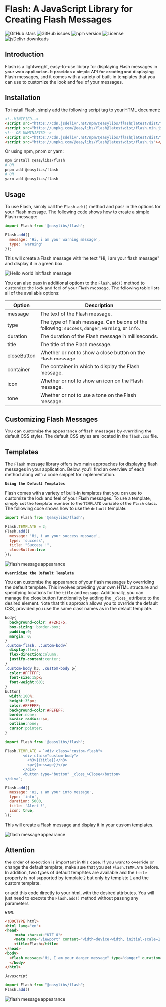 # Flash: A JavaScript Library for Creating Flash Messages

![GitHub stars](https://img.shields.io/github/stars/Nelsallg/easylibs?style=social)
![GitHub issues](https://img.shields.io/github/issues/Nelsallg/easylibs)
![npm version](https://img.shields.io/npm/v/@easylibs/flash.svg?style=flat)
![License](https://img.shields.io/badge/license-MIT-blue.svg)
![jsDelivr downloads](https://img.shields.io/jsdelivr/npm/hm/@easylibs/flash)

## Introduction

Flash is a lightweight, easy-to-use library for displaying Flash messages in your web application. It provides a simple API for creating and displaying Flash messages, and it comes with a variety of built-in templates that you can use to customize the look and feel of your messages.

## Installation

To install Flash, simply add the following script tag to your HTML document:

```html
<!--MINIFIED-->
<script src="https://cdn.jsdelivr.net/npm/@easylibs/flash@latest/dist/flash.min.js"></script>
<script src="https://unpkg.com/@easylibs/flash@latest/dist/flash.min.js"></script>
<!-- OR UNMINIFIED-->
<script src="https://cdn.jsdelivr.net/npm/@easylibs/flash@latest/dist/flash.js"></script>
<script src="https://unpkg.com/@easylibs/flash@latest/dist/flash.js"></script>
```

Or using npm, pnpm or yarn:

```bash
npm install @easylibs/flash
# OR
pnpm add @easylibs/flash
# OR
yarn add @easylibs/flash
```

## Usage

To use Flash, simply call the `Flash.add()` method and pass in the options for your Flash message. The following code shows how to create a simple Flash message:

```javascript
import Flash from '@easylibs/flash';

Flash.add({
  message: 'Hi, i am your warning message',
  type: 'warning'
});
```

This will create a Flash message with the text "Hi, i am your flash message" and display it in a green box.

![Hello world init flash message](./dist/assets/image1.jpg)

You can also pass in additional options to the `Flash.add()` method to customize the look and feel of your Flash message. The following table lists all of the available options:

| Option | Description |
|---|---|
| message | The text of the Flash message. |
| type | The type of Flash message. Can be one of the following: `success`, `danger`, `warning`, or `info`. |
| duration | The duration of the Flash message in milliseconds. |
| title | The title of the Flash message. |
| closeButton | Whether or not to show a close button on the Flash message. |
| container | The container in which to display the Flash message. |
| icon | Whether or not to show an icon on the Flash message. |
| tone | Whether or not to use a tone on the Flash message. |

## Customizing Flash Messages

You can customize the appearance of flash messages by overriding the default CSS styles. The default CSS styles are located in the `flash.css` file.

## Templates

The `Flash` message library offers two main approaches for displaying flash messages in your application. Below, you'll find an overview of each method along with a code snippet for implementation.

**`Using the Default Templates`**

Flash comes with a variety of built-in templates that you can use to customize the look and feel of your Flash messages. To use a template, simply set the template number to the `TEMPLATE` variable of the `Flash` class. The following code shows how to use the `default` template:

```javascript
import Flash from '@easylibs/flash';

Flash.TEMPLATE = 2;
Flash.add({
  message: 'Hi, i am your success message',
  type: 'success',
  title: "Success !",
  closeButton:true
});
```

![flash message appearance](./dist/assets/image2.jpg)

**`Overriding the Default Template`**

You can customize the appearance of your flash messages by overriding the default template. This involves providing your own HTML structure and specifying locations for the `title` and `message`. Additionally, you can manage the close button functionality by adding the `_close_` attribute to the desired element. Note that this approach allows you to override the default CSS, provided you use the same class names as in the default template.

```css
body{
  background-color: #F2F3F5;
  box-sizing: border-box;
  padding:0;
  margin: 0;
}
.custom-flash, .custom-body{
  display:flex;
  flex-direction:column;
  justify-content:center;
}
.custom-body h3, .custom-body p{
  color:#FFFFFF;
  font-size:15px;
  font-weight:600;
}
button{
  width:100%;
  height:35px;
  color:#FFFFFF;
  background-color:#FEFEFF;
  border:none;
  border-radius:3px;
  outline:none;
  cursor:pointer;
}
```

```javascript
import Flash from '@easylibs/flash';

Flash.TEMPLATE = `<div class="custom-flash">
        <div class="custom-body">
          <h3>{{title}}</h3>
          <p>{{message}}</p>
        </div>
        <button type="button" _close_>Close</button>
</div>`;

Flash.add({
  message: 'Hi, I am your info message',
  type: 'info',
  duration: 5000,
  title: 'Alert !',
  icon: true,
});
```

This will create a Flash message and display it in your custom templates.

![flash message appearance](./dist/assets/image3.jpg)

## Attention

the order of execution is important in this case. If you want to override or change the default template, make sure that you set `Flash.TEMPLATE` before. In addition, two types of default templates are available and the `title` property is not supported by template `2` but only by template `1` and the custom template.

or add this code directly to your html, with the desired attributes. You will just need to execute the `Flash.add()` method without passing any parameters

*`HTML`*

```html
<!DOCTYPE html>
<html lang="en">
<head>
    <meta charset="UTF-8">
    <meta name="viewport" content="width=device-width, initial-scale=1.0">
    <title>Flash</title>
</head>
<body>
  <flash message="Hi, I am your danger message" type="danger" duration="50000" icon="true" closeButton="true"></flash>
  </body>
</html>
```

*`Javascript`*

```javascript
import Flash from "@easylibs/flash";
Flash.add()
```

![flash message appearance](./dist/assets/image4.jpg)
